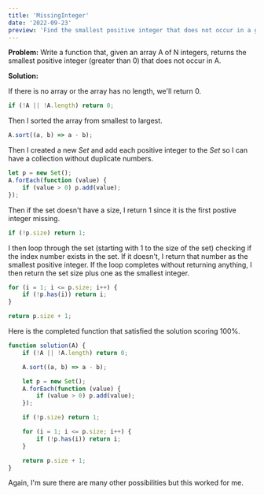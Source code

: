 ```yaml
---
title: 'MissingInteger'
date: '2022-09-23'
preview: 'Find the smallest positive integer that does not occur in a given sequence.'
---
```


**Problem:** Write a function that, given an array A of N integers, returns the smallest positive integer (greater than 0) that does not occur in A.

**Solution:**

If there is no array or the array has no length, we'll return 0.

```js
if (!A || !A.length) return 0;
```

Then I sorted the array from smallest to largest.

```js
A.sort((a, b) => a - b);
```

Then I created a new _Set_ and add each positive integer to the _Set_ so I can have a collection without duplicate numbers.

```js
let p = new Set();
A.forEach(function (value) {
	if (value > 0) p.add(value);
});
```

Then if the set doesn't have a size, I return 1 since it is the first postive integer missing.

```js
if (!p.size) return 1;
```

I then loop through the set (starting with 1 to the size of the set) checking if the index number exists in the set. If it doesn't, I return that number as the smallest positive integer. If the loop completes without returning anything, I then return the set size plus one as the smallest integer.

```js
for (i = 1; i <= p.size; i++) {
	if (!p.has(i)) return i;
}

return p.size + 1;
```

Here is the completed function that satisfied the solution scoring 100%.

```js
function solution(A) {
	if (!A || !A.length) return 0;

	A.sort((a, b) => a - b);

	let p = new Set();
	A.forEach(function (value) {
		if (value > 0) p.add(value);
	});

	if (!p.size) return 1;

	for (i = 1; i <= p.size; i++) {
		if (!p.has(i)) return i;
	}

	return p.size + 1;
}
```

Again, I'm sure there are many other possibilities but this worked for me.
